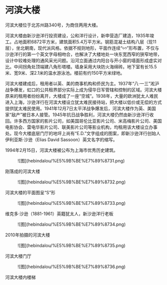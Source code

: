 # 河滨大楼

河滨大楼位于北苏州路340号，为商住两用大楼。

河滨大楼由新沙逊洋行投资建设，公和洋行设计，新申营造厂建造，1935年竣工。占地面积6872平方米，建筑面积5.4万平方米。钢筋混凝土结构八层（现11层），坐北朝南，现代派风格。依据不规则地形，平面作连续“∽”形布置，不仅与沙逊洋行的第一个英文字母相吻合，也解决了大楼地处一块东宽西窄的狭窄地带，设计中较难处理的通风采光问题。沿河立面通过内阳台与开小窗的墙面形成虚实对比。中间拐角处顶端建八角形塔楼。墙身采用大块防火海绵砖。地下室有长15.5米、宽9米、深2.1米的温水游泳池。楼前有约150平方米绿地。

河滨大楼建成后，租用者以英、美的商事机构和侨民为主。1937年“八·一三”淞沪战争爆发，虹口的公共租界部分实际上成为侵华日军管辖和控制的区域。河滨大楼原来的租用者纷纷离开，大楼成了一座“空城”。1938年，大量的欧洲犹太人难民进入上海，沙逊洋行在河滨大楼设立犹太难民接待站，把大楼以低价或无偿的方式提供犹太难民使用。1941年12月7日太平洋战争爆发后，河滨大楼作为英、美国家“敌产”被日本人接管。1945年抗日战争胜利，河滨大楼仍然由新沙逊洋行收回。许多西方国家的影片公司，如美国哥伦比亚影片公司、米高梅影片公司、美国电影协会、雷电华影片公司、联美影片公司等影业机构，均租用该大楼设立办事处。现今大楼底层门厅的地坪上尚有“E.D.”文字组成的图案，即新沙逊洋行创始人伊利亚斯·沙逊（Elias David Sassoon）英文名字的缩写。

1994年2月15日，河滨大楼被公布为上海市优秀历史建筑。

<figure markdown>
  ![图](hebindalou/%E5%9B%BE%E7%89%8731.png)
  <figcaption></figcaption>
</figure>

刚落成的河滨大楼

<figure markdown>
  ![图](hebindalou/%E5%9B%BE%E7%89%8732.png)
  <figcaption></figcaption>
</figure>

河滨大楼的平面图呈“S”形

<figure markdown>
  ![图](hebindalou/%E5%9B%BE%E7%89%8733.png)
  <figcaption></figcaption>
</figure>

维克多·沙逊（1881-1961）英籍犹太人，新沙逊洋行老板

<figure markdown>
  ![图](hebindalou/%E5%9B%BE%E7%89%8734.png)
  <figcaption></figcaption>
</figure>

2010年拍摄的河滨大楼

<figure markdown>
  ![图](hebindalou/%E5%9B%BE%E7%89%8735.png)
  <figcaption></figcaption>
</figure>

河滨大楼门厅

<figure markdown>
  ![图](hebindalou/%E5%9B%BE%E7%89%8736.png)
  <figcaption></figcaption>
</figure>

河滨大楼内楼梯
